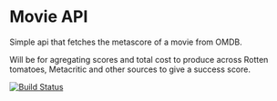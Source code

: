 # Movie API

Simple api that fetches the metascore of a movie from OMDB.

Will be for agregating scores and total cost to produce across Rotten tomatoes, Metacritic and other sources to give a success score.

[![Build Status](https://travis-ci.org/calshius/go-movie-api.svg?branch=master)](https://travis-ci.org/calshius/go-movie-api)